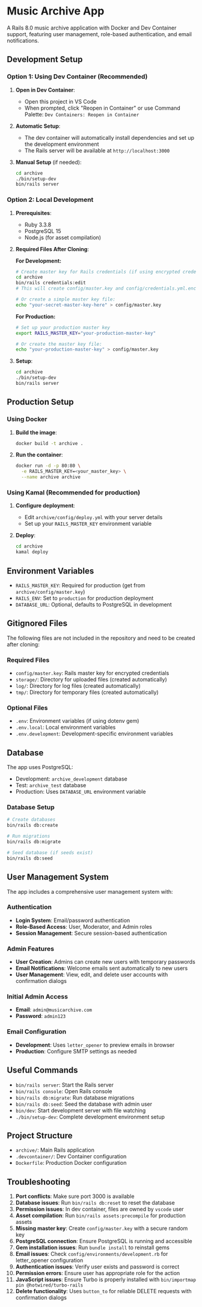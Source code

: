# Music Archive App

A Rails 8.0 music archive application with Docker and Dev Container support, featuring user management, role-based authentication, and email notifications.

## Development Setup

### Option 1: Using Dev Container (Recommended)

1. **Open in Dev Container**: 
   - Open this project in VS Code
   - When prompted, click "Reopen in Container" or use Command Palette: `Dev Containers: Reopen in Container`

2. **Automatic Setup**: 
   - The dev container will automatically install dependencies and set up the development environment
   - The Rails server will be available at `http://localhost:3000`

3. **Manual Setup** (if needed):
   ```bash
   cd archive
   ./bin/setup-dev
   bin/rails server
   ```

### Option 2: Local Development

1. **Prerequisites**:
   - Ruby 3.3.8
   - PostgreSQL 15
   - Node.js (for asset compilation)

2. **Required Files After Cloning**:
   
   **For Development:**
   ```bash
   # Create master key for Rails credentials (if using encrypted credentials)
   cd archive
   bin/rails credentials:edit
   # This will create config/master.key and config/credentials.yml.enc
   
   # Or create a simple master key file:
   echo "your-secret-master-key-here" > config/master.key
   ```
   
   **For Production:**
   ```bash
   # Set up your production master key
   export RAILS_MASTER_KEY="your-production-master-key"
   
   # Or create the master key file:
   echo "your-production-master-key" > config/master.key
   ```

3. **Setup**:
   ```bash
   cd archive
   ./bin/setup-dev
   bin/rails server
   ```



## Production Setup

### Using Docker

1. **Build the image**:
   ```bash
   docker build -t archive .
   ```

2. **Run the container**:
   ```bash
   docker run -d -p 80:80 \
     -e RAILS_MASTER_KEY=<your_master_key> \
     --name archive archive
   ```

### Using Kamal (Recommended for production)

1. **Configure deployment**:
   - Edit `archive/config/deploy.yml` with your server details
   - Set up your `RAILS_MASTER_KEY` environment variable

2. **Deploy**:
   ```bash
   cd archive
   kamal deploy
   ```

## Environment Variables

- `RAILS_MASTER_KEY`: Required for production (get from `archive/config/master.key`)
- `RAILS_ENV`: Set to `production` for production deployment
- `DATABASE_URL`: Optional, defaults to PostgreSQL in development

## Gitignored Files

The following files are not included in the repository and need to be created after cloning:

### Required Files
- `config/master.key`: Rails master key for encrypted credentials
- `storage/`: Directory for uploaded files (created automatically)
- `log/`: Directory for log files (created automatically)
- `tmp/`: Directory for temporary files (created automatically)

### Optional Files
- `.env`: Environment variables (if using dotenv gem)
- `.env.local`: Local environment variables
- `.env.development`: Development-specific environment variables

## Database

The app uses PostgreSQL:
- Development: `archive_development` database
- Test: `archive_test` database
- Production: Uses `DATABASE_URL` environment variable

### Database Setup
```bash
# Create databases
bin/rails db:create

# Run migrations
bin/rails db:migrate

# Seed database (if seeds exist)
bin/rails db:seed
```

## User Management System

The app includes a comprehensive user management system with:

### Authentication
- **Login System**: Email/password authentication
- **Role-Based Access**: User, Moderator, and Admin roles
- **Session Management**: Secure session-based authentication

### Admin Features
- **User Creation**: Admins can create new users with temporary passwords
- **Email Notifications**: Welcome emails sent automatically to new users
- **User Management**: View, edit, and delete user accounts with confirmation dialogs

### Initial Admin Access
- **Email**: `admin@musicarchive.com`
- **Password**: `admin123`

### Email Configuration
- **Development**: Uses `letter_opener` to preview emails in browser
- **Production**: Configure SMTP settings as needed

## Useful Commands

- `bin/rails server`: Start the Rails server
- `bin/rails console`: Open Rails console
- `bin/rails db:migrate`: Run database migrations
- `bin/rails db:seed`: Seed the database with admin user
- `bin/dev`: Start development server with file watching
- `./bin/setup-dev`: Complete development environment setup

## Project Structure

- `archive/`: Main Rails application
- `.devcontainer/`: Dev Container configuration
- `Dockerfile`: Production Docker configuration

## Troubleshooting

1. **Port conflicts**: Make sure port 3000 is available
2. **Database issues**: Run `bin/rails db:reset` to reset the database
3. **Permission issues**: In dev container, files are owned by `vscode` user
4. **Asset compilation**: Run `bin/rails assets:precompile` for production assets
5. **Missing master key**: Create `config/master.key` with a secure random key
6. **PostgreSQL connection**: Ensure PostgreSQL is running and accessible
7. **Gem installation issues**: Run `bundle install` to reinstall gems
8. **Email issues**: Check `config/environments/development.rb` for letter_opener configuration
9. **Authentication issues**: Verify user exists and password is correct
10. **Permission errors**: Ensure user has appropriate role for the action
11. **JavaScript issues**: Ensure Turbo is properly installed with `bin/importmap pin @hotwired/turbo-rails`
12. **Delete functionality**: Uses `button_to` for reliable DELETE requests with confirmation dialogs 